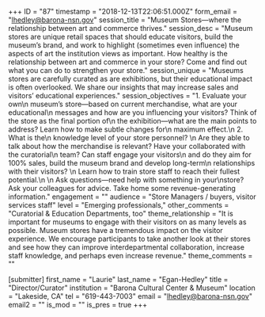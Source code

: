 +++
ID = "87"
timestamp = "2018-12-13T22:06:51.000Z"
form_email = "lhedley@barona-nsn.gov"
session_title = "Museum Stores—where the relationship between art and commerce thrives."
session_desc = "Museum stores are unique retail spaces that should educate visitors, build the museum’s brand, and work to highlight (sometimes even influence) the aspects of art the institution views as important.  How healthy is the relationship between art and commerce in your store?  Come and find out what you can do to strengthen your store."
session_unique = "Museums stores are carefully curated as are exhibitions, but their educational impact is often overlooked. We share our insights that may increase sales and visitors’ educational experiences."
session_objectives = "1.     Evaluate your own\n  museum’s store—based on current merchandise, what are your educational\n  messages and how are you influencing your visitors?  Think of the store as the final portion of\n  the exhibition—what are the main points to address?  Learn how to make subtle changes for\n  maximum effect.\n  2.     What is the\n  knowledge level of your store personnel? \n  Are they able to talk about how the merchandise is relevant?  Have your collaborated with the curatorial\n  team?  Can staff engage your visitors\n  and do they aim for 100% sales, build the museum brand and develop long-term\n  relationships with their visitors? \n  Learn how to train store staff to reach their fullest potential.\n  \n Ask questions—need help with something in your\nstore?  Ask your colleagues for advice.  Take home some revenue-generating information."
engagement = ""
audience = "Store Managers / buyers, visitor services staff"
level = "Emerging professionals,"
other_comments = "Curatorial & Education Departments, too"
theme_relationship = "It is important for museums to engage with their visitors on as many levels as possible. Museum stores have a tremendous impact on the visitor experience. We encourage participants to take another look at their stores and see how they can improve interdepartmental collaboration, increase staff knowledge, and perhaps even increase revenue."
theme_comments = ""

[submitter]
first_name = "Laurie"
last_name = "Egan-Hedley"
title = "Director/Curator"
institution = "Barona Cultural Center & Museum"
location = "Lakeside, CA"
tel = "619-443-7003"
email = "lhedley@barona-nsn.gov"
email2 = ""
is_mod = ""
is_pres = true
+++

